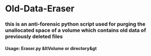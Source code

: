 # Old-Data-Eraser
### this is an anti-forensic python script used for purging the unallocated space of a volume which contains old data of previously deleted files
#### Usage: Eraser.py &ltVolume or directory&gt
